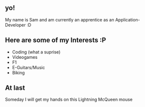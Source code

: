 ## yo! 
My name is Sam and am currently an apprentice as an Application-Developer :D

## Here are some of my Interests :P
- Coding (what a suprise)
- Videogames
- F1
- E-Guitars/Music
- Biking

## At last
Someday I will get my hands on this Lightning McQueen mouse
<!--
**samiyot/samiyot** is a ✨ _special_ ✨ repository because its `README.md` (this file) appears on your GitHub profile.

Here are some ideas to get you started:

- 🔭 I’m currently working on ...
- 🌱 I’m currently learning ...
- 👯 I’m looking to collaborate on ...
- 🤔 I’m looking for help with ...
- 💬 Ask me about ...
- 📫 How to reach me: ...
- 😄 Pronouns: ...
- ⚡ Fun fact: ...
-->
